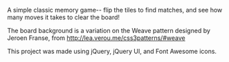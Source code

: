 A simple classic memory game-- flip the tiles to find matches, and see how many moves it takes to clear the board!

The board background is a variation on the Weave pattern designed by Jeroen Franse, from http://lea.verou.me/css3patterns/#weave

This project was made using jQuery, jQuery UI, and Font Awesome icons.
